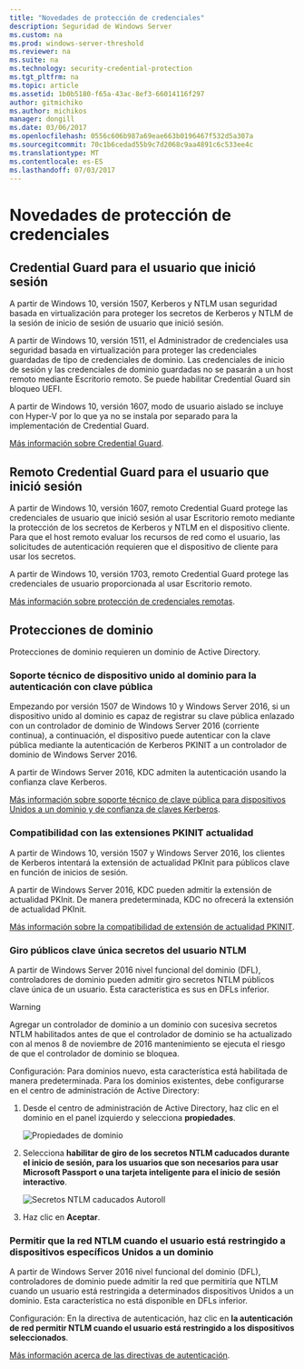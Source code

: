 ```yaml
---
title: "Novedades de protección de credenciales"
description: Seguridad de Windows Server
ms.custom: na
ms.prod: windows-server-threshold
ms.reviewer: na
ms.suite: na
ms.technology: security-credential-protection
ms.tgt_pltfrm: na
ms.topic: article
ms.assetid: 1b0b5180-f65a-43ac-8ef3-66014116f297
author: gitmichiko
ms.author: michikos
manager: dongill
ms.date: 03/06/2017
ms.openlocfilehash: 0556c606b987a69eae663b0196467f532d5a307a
ms.sourcegitcommit: 70c1b6cedad55b9c7d2068c9aa4891c6c533ee4c
ms.translationtype: MT
ms.contentlocale: es-ES
ms.lasthandoff: 07/03/2017
---
```

# <a name="whats-new-in-credential-protection"></a>Novedades de protección de credenciales

## <a name="credential-guard-for-signed-in-user"></a>Credential Guard para el usuario que inició sesión

A partir de Windows 10, versión 1507, Kerberos y NTLM usan seguridad basada en virtualización para proteger los secretos de Kerberos y NTLM de la sesión de inicio de sesión de usuario que inició sesión. 

A partir de Windows 10, versión 1511, el Administrador de credenciales usa seguridad basada en virtualización para proteger las credenciales guardadas de tipo de credenciales de dominio. Las credenciales de inicio de sesión y las credenciales de dominio guardadas no se pasarán a un host remoto mediante Escritorio remoto. Se puede habilitar Credential Guard sin bloqueo UEFI.

A partir de Windows 10, versión 1607, modo de usuario aislado se incluye con Hyper-V por lo que ya no se instala por separado para la implementación de Credential Guard.

[Más información sobre Credential Guard](https://technet.microsoft.com/en-us/itpro/windows/keep-secure/credential-guard).


## <a name="remote-credential-guard-for-signed-in-user"></a>Remoto Credential Guard para el usuario que inició sesión

A partir de Windows 10, versión 1607, remoto Credential Guard protege las credenciales de usuario que inició sesión al usar Escritorio remoto mediante la protección de los secretos de Kerberos y NTLM en el dispositivo cliente. Para que el host remoto evaluar los recursos de red como el usuario, las solicitudes de autenticación requieren que el dispositivo de cliente para usar los secretos.

A partir de Windows 10, versión 1703, remoto Credential Guard protege las credenciales de usuario proporcionada al usar Escritorio remoto.

[Más información sobre protección de credenciales remotas](https://technet.microsoft.com/en-us/itpro/windows/keep-secure/remote-credential-guard).

## <a name="domain-protections"></a>Protecciones de dominio

Protecciones de dominio requieren un dominio de Active Directory.

### <a name="domain-joined-device-support-for-authentication-using-public-key"></a>Soporte técnico de dispositivo unido al dominio para la autenticación con clave pública

Empezando por versión 1507 de Windows 10 y Windows Server 2016, si un dispositivo unido al dominio es capaz de registrar su clave pública enlazado con un controlador de dominio de Windows Server 2016 (corriente continua), a continuación, el dispositivo puede autenticar con la clave pública mediante la autenticación de Kerberos PKINIT a un controlador de dominio de Windows Server 2016.

A partir de Windows Server 2016, KDC admiten la autenticación usando la confianza clave Kerberos.  

[Más información sobre soporte técnico de clave pública para dispositivos Unidos a un dominio y de confianza de claves Kerberos](https://technet.microsoft.com/en-us/windows-server-docs/security/kerberos/whats-new-in-kerberos-authentication).

### <a name="pkinit-freshness-extension-support"></a>Compatibilidad con las extensiones PKINIT actualidad

A partir de Windows 10, versión 1507 y Windows Server 2016, los clientes de Kerberos intentará la extensión de actualidad PKInit para públicos clave en función de inicios de sesión. 

A partir de Windows Server 2016, KDC pueden admitir la extensión de actualidad PKInit.  De manera predeterminada, KDC no ofrecerá la extensión de actualidad PKInit. 

[Más información sobre la compatibilidad de extensión de actualidad PKINIT](https://technet.microsoft.com/en-us/windows-server-docs/security/kerberos/whats-new-in-kerberos-authentication).

### <a name="rolling-public-key-only-users-ntlm-secrets"></a>Giro públicos clave única secretos del usuario NTLM

A partir de Windows Server 2016 nivel funcional del dominio (DFL), controladores de dominio pueden admitir giro secretos NTLM públicos clave única de un usuario. Esta característica es sus en DFLs inferior.

> [!WARNING] 
> Agregar un controlador de dominio a un dominio con sucesiva secretos NTLM habilitados antes de que el controlador de dominio se ha actualizado con al menos 8 de noviembre de 2016 mantenimiento se ejecuta el riesgo de que el controlador de dominio se bloquea. 

Configuración: Para dominios nuevo, esta característica está habilitada de manera predeterminada. Para los dominios existentes, debe configurarse en el centro de administración de Active Directory: 

1. Desde el centro de administración de Active Directory, haz clic en el dominio en el panel izquierdo y selecciona **propiedades**.

    ![Propiedades de dominio](../media/Credentials-Protection-And-Management/domain-properties.png)
    
2. Selecciona **habilitar de giro de los secretos NTLM caducados durante el inicio de sesión, para los usuarios que son necesarios para usar Microsoft Passport o una tarjeta inteligente para el inicio de sesión interactivo**.

    ![Secretos NTLM caducados Autoroll](../media/Credentials-Protection-And-Management/autoroll-ntlm.png)

3. Haz clic en **Aceptar**. 

### <a name="allowing-network-ntlm-when-user-is-restricted-to-specific-domain-joined-devices"></a>Permitir que la red NTLM cuando el usuario está restringido a dispositivos específicos Unidos a un dominio

A partir de Windows Server 2016 nivel funcional del dominio (DFL), controladores de dominio puede admitir la red que permitiría que NTLM cuando un usuario está restringida a determinados dispositivos Unidos a un dominio. Esta característica no está disponible en DFLs inferior.

Configuración: En la directiva de autenticación, haz clic en **la autenticación de red permitir NTLM cuando el usuario está restringido a los dispositivos seleccionados**. 

[Más información acerca de las directivas de autenticación](https://technet.microsoft.com/en-us/windows-server-docs/security/credentials-protection-and-management/authentication-policies-and-authentication-policy-silos).
